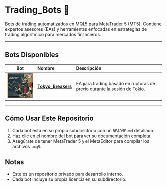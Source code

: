 # Trading_Bots 🤖

Bots de trading automatizados en MQL5 para MetaTrader 5 (MT5). Contiene expertos asesores (EAs) y herramientas enfocadas en estrategias de trading algorítmico para mercados financieros.

---

## Bots Disponibles

| Bot | Nombre | Descripción |
|:---:|:------|:------------|
| <img src="Tokyo_Breakers/images/Tokyo_Breakers_logo.png" style="width:150px"/> | [**Tokyo_Breakers**](Tokyo_Breakers/README.md) | EA para trading basado en rupturas de precio durante la sesión de Tokio. |

---

## Cómo Usar Este Repositorio
1. Cada bot está en su propio subdirectorio con un `README.md` detallado.
2. Haz clic en el nombre del bot para ver su documentación completa.
3. Asegúrate de tener MetaTrader 5 y el MetaEditor para compilar los archivos `.mq5`.

## Notas
- Este es un repositorio privado para desarrollo interno.
- Cada bot incluye su propia licencia en su subdirectorio.
